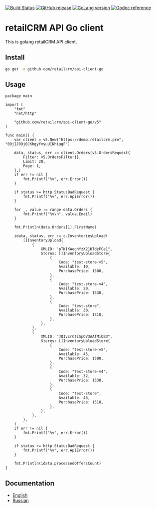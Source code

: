 [![Build Status](https://img.shields.io/travis/retailcrm/api-client-go/master.svg?logo=travis&style=flat-square)](https://travis-ci.org/retailcrm/api-client-go)
[![GitHub release](https://img.shields.io/github/release/retailcrm/api-client-go.svg?style=flat-square)](https://github.com/retailcrm/api-client-go/releases)
[![GoLang version](https://img.shields.io/badge/go-1.8%20--%201.13-blue?style=flat-square)](https://golang.org/dl/)
[![Godoc reference](https://img.shields.io/badge/godoc-reference-blue.svg?style=flat-square)](https://godoc.org/github.com/retailcrm/api-client-go)


# retailCRM API Go client

This is golang retailCRM API client.

## Install

```bash
go get -x github.com/retailcrm/api-client-go
```

## Usage

```golang
package main

import (
	"fmt"
	"net/http"

	"github.com/retailcrm/api-client-go/v5"
)

func main() {
	var client = v5.New("https://demo.retailcrm.pro", "09jIJ09j0JKhgyfvyuUIKhiugF")

	data, status, err := client.Orders(v5.OrdersRequest{
		Filter: v5.OrdersFilter{},
		Limit: 20,
		Page: 1,
	},)
	if err != nil {
		fmt.Printf("%v", err.Error())
	}

	if status >= http.StatusBadRequest {
		fmt.Printf("%v", err.ApiError())
	}

	for _, value := range data.Orders {
		fmt.Printf("%v\n", value.Email)
	}

	fmt.Println(data.Orders[1].FirstName)

	idata, status, err := c.InventoriesUpload(
		[]InventoryUpload{
			{
				XMLID: "pTKIKAeghYzX21HTdzFCe1",
				Stores: []InventoryUploadStore{
					{
						Code: "test-store-v5",
						Available: 10,
						PurchasePrice: 1500,
					},
					{
						Code: "test-store-v4",
						Available: 20,
						PurchasePrice: 1530,
					},
					{
						Code: "test-store",
						Available: 30,
						PurchasePrice: 1510,
					},
				},
			},
			{
				XMLID: "JQIvcrCtiSpOV3AAfMiQB3",
				Stores: []InventoryUploadStore{
					{
						Code: "test-store-v5",
						Available: 45,
						PurchasePrice: 1500,
					},
					{
						Code: "test-store-v4",
						Available: 32,
						PurchasePrice: 1530,
					},
					{
						Code: "test-store",
						Available: 46,
						PurchasePrice: 1510,
					},
				},
			},
		},
	)
	if err != nil {
		fmt.Printf("%v", err.Error())
	}

	if status >= http.StatusBadRequest {
		fmt.Printf("%v", err.ApiError())
	}

	fmt.Println(idata.processedOffersCount)
}
```

## Documentation

* [English](http://www.retailcrm.pro/docs/Developers/Index)
* [Russian](http://www.retailcrm.ru/docs/Developers/Index)
